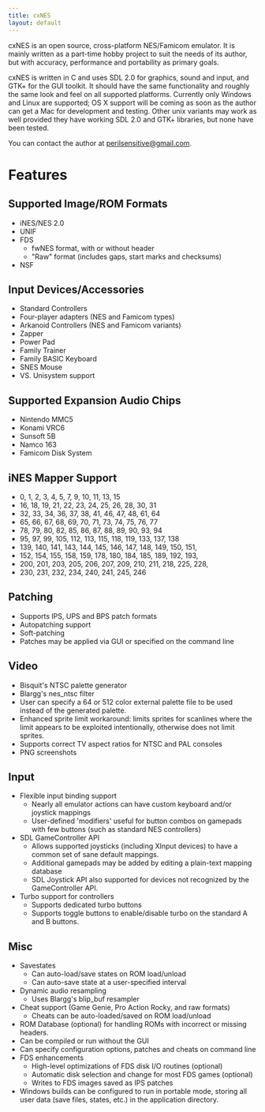 ```yaml
---
title: cxNES
layout: default
---
```


cxNES is an open source, cross-platform NES/Famicom emulator.  It is
mainly written as a part-time hobby project to suit the needs of its
author, but with accuracy, performance and portability as primary
goals.

cxNES is written in C and uses SDL 2.0 for graphics, sound and input,
and GTK+ for the GUI toolkit.  It should have the same functionality
and roughly the same look and feel on all supported platforms.
Currently only Windows and Linux are supported; OS X support will be
coming as soon as the author can get a Mac for development and
testing.  Other unix variants may work as well provided they have
working SDL 2.0 and GTK+ libraries, but none have been tested.

You can contact the author at perilsensitive@gmail.com.

Features
========

Supported Image/ROM Formats
---------------------------
* iNES/NES 2.0
* UNIF
* FDS
  + fwNES format, with or without header
  + "Raw" format (includes gaps, start marks and checksums)
* NSF

Input Devices/Accessories
-------------------------
* Standard Controllers
* Four-player adapters (NES and Famicom types)
* Arkanoid Controllers (NES and Famicom variants)
* Zapper
* Power Pad
* Family Trainer
* Family BASIC Keyboard
* SNES Mouse
* VS. Unisystem support

Supported Expansion Audio Chips
-------------------------------
* Nintendo MMC5
* Konami VRC6
* Sunsoft 5B
* Namco 163
* Famicom Disk System

iNES Mapper Support
-------------------
*   0,   1,   2,   3,   4,   5,   7,   9,  10,  11,  13,  15
*  16,  18,  19,  21,  22,  23,  24,  25,  26,  28,  30,  31
*  32,  33,  34,  36,  37,  38,  41,  46,  47,  48,  61,  64
*  65,  66,  67,  68,  69,  70,  71,  73,  74,  75,  76,  77
*  78,  79,  80,  82,  85,  86,  87,  88,  89,  90,  93,  94
*  95,  97,  99, 105, 112, 113, 115, 118, 119, 133, 137, 138
* 139, 140, 141, 143, 144, 145, 146, 147, 148, 149, 150, 151,
* 152, 154, 155, 158, 159, 178, 180, 184, 185, 189, 192, 193,
* 200, 201, 203, 205, 206, 207, 209, 210, 211, 218, 225, 228,
* 230, 231, 232, 234, 240, 241, 245, 246

Patching
--------
* Supports IPS, UPS and BPS patch formats
* Autopatching support
* Soft-patching
* Patches may be applied via GUI or specified on
  the command line

Video
-----
* Bisquit's NTSC palette generator
* Blargg's nes_ntsc filter
* User can specify a 64 or 512 color external palette
  file to be used instead of the generated palette.
* Enhanced sprite limit workaround: limits sprites for scanlines where
  the limit appears to be exploited intentionally, otherwise does not
  limit sprites.
* Supports correct TV aspect ratios for NTSC and PAL consoles
* PNG screenshots

Input
-----
* Flexible input binding support
  + Nearly all emulator actions can have custom keyboard and/or
    joystick mappings
  + User-defined 'modifiers' useful for button combos on gamepads
    with few buttons (such as standard NES controllers)
* SDL GameController API
  + Allows supported joysticks (including XInput devices) to have
    a common set of sane default mappings.
  + Additional gamepads may be added by editing a plain-text
    mapping database
  + SDL Joystick API also supported for devices not recognized by
    the GameController API.
* Turbo support for controllers
  + Supports dedicated turbo buttons
  + Supports toggle buttons to enable/disable turbo on the standard
    A and B buttons.

Misc
----
* Savestates
  + Can auto-load/save states on ROM load/unload
  + Can auto-save state at a user-specified interval
* Dynamic audio resampling
  + Uses Blargg's blip_buf resampler
* Cheat support (Game Genie, Pro Action Rocky, and raw formats)
  + Cheats can be auto-loaded/saved on ROM load/unload
* ROM Database (optional) for handling ROMs with incorrect or
  missing headers.
* Can be compiled or run without the GUI
* Can specify configuration options, patches and cheats on command line
* FDS enhancements
  + High-level optimizations of FDS disk I/O routines (optional)
  + Automatic disk selection and change for most FDS games (optional)
  + Writes to FDS images saved as IPS patches
* Windows builds can be configured to run in portable mode, storing all
  user data (save files, states, etc.) in the application directory.

